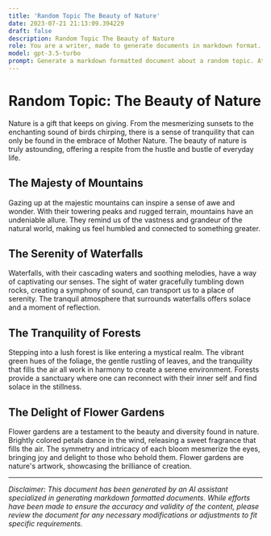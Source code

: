 ```yaml
---
title: 'Random Topic The Beauty of Nature'
date: 2023-07-21 21:13:09.394229
draft: false
description: Random Topic The Beauty of Nature
role: You are a writer, made to generate documents in markdown format. It is very important that all of the documents you generate are in valid markdown format.
model: gpt-3.5-turbo
prompt: Generate a markdown formatted document about a random topic. At the bottom, include a disclaimer explaining that the document was generated by you. The first line of the document should be the title. Make sure that the entire document is in proper markdown format, using a mix of various tags to make the document visually appealing.
---
```


# Random Topic: The Beauty of Nature

Nature is a gift that keeps on giving. From the mesmerizing sunsets to the enchanting sound of birds chirping, there is a sense of tranquility that can only be found in the embrace of Mother Nature. The beauty of nature is truly astounding, offering a respite from the hustle and bustle of everyday life.

## The Majesty of Mountains

Gazing up at the majestic mountains can inspire a sense of awe and wonder. With their towering peaks and rugged terrain, mountains have an undeniable allure. They remind us of the vastness and grandeur of the natural world, making us feel humbled and connected to something greater.

## The Serenity of Waterfalls

Waterfalls, with their cascading waters and soothing melodies, have a way of captivating our senses. The sight of water gracefully tumbling down rocks, creating a symphony of sound, can transport us to a place of serenity. The tranquil atmosphere that surrounds waterfalls offers solace and a moment of reflection.

## The Tranquility of Forests

Stepping into a lush forest is like entering a mystical realm. The vibrant green hues of the foliage, the gentle rustling of leaves, and the tranquility that fills the air all work in harmony to create a serene environment. Forests provide a sanctuary where one can reconnect with their inner self and find solace in the stillness.

## The Delight of Flower Gardens

Flower gardens are a testament to the beauty and diversity found in nature. Brightly colored petals dance in the wind, releasing a sweet fragrance that fills the air. The symmetry and intricacy of each bloom mesmerize the eyes, bringing joy and delight to those who behold them. Flower gardens are nature's artwork, showcasing the brilliance of creation.

---

*Disclaimer: This document has been generated by an AI assistant specialized in generating markdown formatted documents. While efforts have been made to ensure the accuracy and validity of the content, please review the document for any necessary modifications or adjustments to fit specific requirements.*